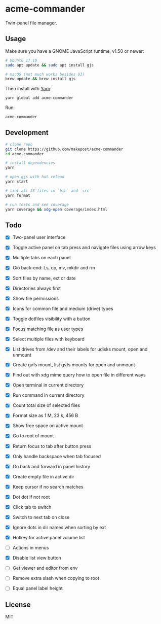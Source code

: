 # acme-commander

Twin-panel file manager.

## Usage

Make sure you have a GNOME JavaScript runtime, v1.50 or newer:

```bash
# Ubuntu 17.10
sudo apt update && sudo apt install gjs

# macOS (not much works besides UI)
brew update && brew install gjs
```

Then install with [Yarn](https://yarnpkg.com/en/docs/install#linux-tab):

```bash
yarn global add acme-commander
```

Run:

```bash
acme-commander
```

## Development

```bash
# clone repo
git clone https://github.com/makepost/acme-commander
cd acme-commander

# install dependencies
yarn

# open gjs with hot reload
yarn start

# lint all JS files in `bin` and `src`
yarn format

# run tests and see coverage
yarn coverage && xdg-open coverage/index.html
```

## Todo

- [x] Two-panel user interface

- [x] Toggle active panel on tab press and navigate files using arrow keys

- [x] Multiple tabs on each panel

- [x] Gio back-end: Ls, cp, mv, mkdir and rm

- [x] Sort files by name, ext or date

- [x] Directories always first

- [x] Show file permissions

- [x] Icons for common file and medium (drive) types

- [x] Toggle dotfiles visibility with a button

- [x] Focus matching file as user types

- [x] Select multiple files with keyboard

- [x] List drives from /dev and their labels for udisks mount, open and unmount

- [x] Create gvfs mount, list gvfs mounts for open and unmount

- [x] Find out with xdg mime query how to open file in different ways

- [x] Open terminal in current directory

- [x] Run command in current directory

- [x] Count total size of selected files

- [x] Format size as 1 M, 23 k, 456 B

- [x] Show free space on active mount

- [x] Go to root of mount

- [x] Return focus to tab after button press

- [x] Only handle backspace when tab focused

- [x] Go back and forward in panel history

- [x] Create empty file in active dir

- [x] Keep cursor if no search matches

- [x] Dot dot if not root

- [x] Click tab to switch

- [x] Switch to next tab on close

- [x] Ignore dots in dir names when sorting by ext

- [x] Hotkey for active panel volume list

- [ ] Actions in menus

- [x] Disable list view button

- [ ] Get viewer and editor from env

- [ ] Remove extra slash when copying to root

- [ ] Equal panel label height

## License

MIT
